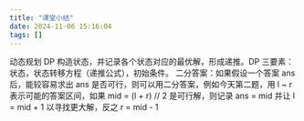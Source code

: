 ```yaml
---
title: "课堂小结"
date: 2024-11-06 15:16:04
tags: []
---
```

动态规划 DP 构造状态，并记录各个状态对应的最优解，形成递推。DP 三要素：状态，状态转移方程（递推公式），初始条件。
二分答案：如果假设一个答案 ans 后，能较容易求出 ans 是否可行，则可以用二分答案，例如今天第二题，用 l ~ r 表示可能的答案区间，如果 mid = (l + r) // 2 是可行解，则记录 ans = mid 并让 l = mid + 1 以寻找更大解，反之 r = mid - 1